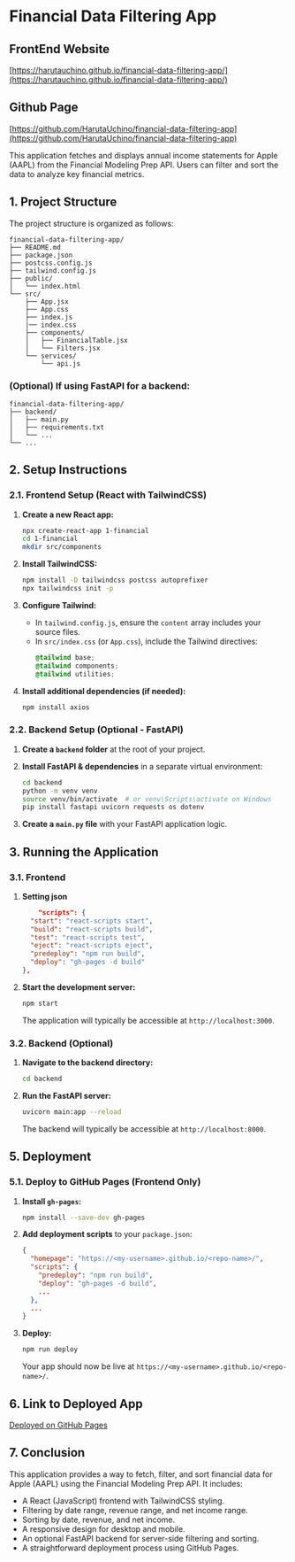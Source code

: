 # Financial Data Filtering App
## FrontEnd Website
[https://harutauchino.github.io/financial-data-filtering-app/](https://harutauchino.github.io/financial-data-filtering-app/)

## Github Page
[https://github.com/HarutaUchino/financial-data-filtering-app](https://github.com/HarutaUchino/financial-data-filtering-app)

This application fetches and displays annual income statements for Apple (AAPL) from the Financial Modeling Prep API. Users can filter and sort the data to analyze key financial metrics.

## 1. Project Structure

The project structure is organized as follows:

```
financial-data-filtering-app/
├── README.md
├── package.json
├── postcss.config.js
├── tailwind.config.js
├── public/
│   └── index.html
└── src/
    ├── App.jsx
    ├── App.css
    ├── index.js
    |── index.css
    ├── components/
    │   ├── FinancialTable.jsx
    │   └── Filters.jsx
    └── services/
        └── api.js
```

### (Optional) If using FastAPI for a backend:
```
financial-data-filtering-app/
├── backend/
│   ├── main.py
│   ├── requirements.txt
│   └── ...
└── ...
```

## 2. Setup Instructions

### 2.1. Frontend Setup (React with TailwindCSS)

1.  **Create a new React app:**

    ```bash
    npx create-react-app 1-financial
    cd 1-financial
    mkdir src/components
    ```

2.  **Install TailwindCSS:**

    ```bash
    npm install -D tailwindcss postcss autoprefixer
    npx tailwindcss init -p
    ```

3.  **Configure Tailwind:**
    *   In `tailwind.config.js`, ensure the `content` array includes your source files.
    *   In `src/index.css` (or `App.css`), include the Tailwind directives:
        ```css
        @tailwind base;
        @tailwind components;
        @tailwind utilities;
        ```

4.  **Install additional dependencies (if needed):**

    ```bash
    npm install axios
    ```

### 2.2. Backend Setup (Optional - FastAPI)

1.  **Create a `backend` folder** at the root of your project.
2.  **Install FastAPI & dependencies** in a separate virtual environment:

    ```bash
    cd backend
    python -m venv venv
    source venv/bin/activate  # or venv\Scripts\activate on Windows
    pip install fastapi uvicorn requests os dotenv
    ```

3.  **Create a `main.py` file** with your FastAPI application logic.

## 3. Running the Application

### 3.1. Frontend

1.  **Setting json**
    ```json
        "scripts": {
      "start": "react-scripts start",
      "build": "react-scripts build",
      "test": "react-scripts test",
      "eject": "react-scripts eject",
      "predeploy": "npm run build",
      "deploy": "gh-pages -d build"
    },  
    ```

2.  **Start the development server:**

    ```bash
    npm start
    ```

    The application will typically be accessible at `http://localhost:3000`.

### 3.2. Backend (Optional)

1.  **Navigate to the backend directory:**

    ```bash
    cd backend
    ```

2.  **Run the FastAPI server:**

    ```bash
    uvicorn main:app --reload
    ```

    The backend will typically be accessible at `http://localhost:8000`.


## 5. Deployment

### 5.1. Deploy to GitHub Pages (Frontend Only)

1.  **Install `gh-pages`:**

    ```bash
    npm install --save-dev gh-pages
    ```

2.  **Add deployment scripts** to your `package.json`:

    ```json
    {
      "homepage": "https://<my-username>.github.io/<repo-name>/",
      "scripts": {
        "predeploy": "npm run build",
        "deploy": "gh-pages -d build",
        ...
      },
      ...
    }
    ```

3.  **Deploy:**

    ```bash
    npm run deploy
    ```

    Your app should now be live at `https://<my-username>.github.io/<repo-name>/`.

## 6. Link to Deployed App

[Deployed on GitHub Pages](https://harutauchino.github.io/financial-data-filtering-app/)

## 7. Conclusion

This application provides a way to fetch, filter, and sort financial data for Apple (AAPL) using the Financial Modeling Prep API. It includes:

*   A React (JavaScript) frontend with TailwindCSS styling.
*   Filtering by date range, revenue range, and net income range.
*   Sorting by date, revenue, and net income.
*   A responsive design for desktop and mobile.
*   An optional FastAPI backend for server-side filtering and sorting.
*   A straightforward deployment process using GitHub Pages.

